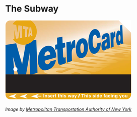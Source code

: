 # The Subway

![Picture of a MetroCard](img/MetroCard.svg)
###### Image by [Metropolitan Transportation Authority of New York](https://mta.info)